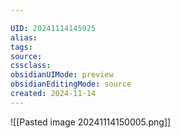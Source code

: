 ```yaml
---

UID: 20241114145925 
alias: 
tags: 
source: 
cssclass: 
obsidianUIMode: preview
obsidianEditingMode: source
created: 2024-11-14
---
```



![[Pasted image 20241114150005.png]]




